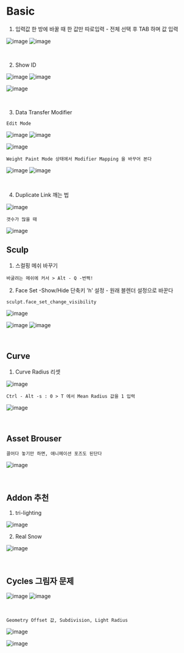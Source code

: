 Basic
======

1. 입력값 한 방에 바꿀 때 한 값만 따로입력 - 전체 선택 후 TAB 하며 값 입력

![image](https://user-images.githubusercontent.com/30430227/143843704-774493bb-d855-4411-9a40-3478f3fc5e19.png)
![image](https://user-images.githubusercontent.com/30430227/143843850-924c2d31-244c-4dc2-bf50-eb1cc5337181.png)

<br>

2. Show ID

![image](https://user-images.githubusercontent.com/30430227/144799109-a3246372-7118-40db-b7c2-1a77d9dc2e55.png)
![image](https://user-images.githubusercontent.com/30430227/144799197-936e18b7-99cd-4e03-b738-f672cb13690c.png)

![image](https://user-images.githubusercontent.com/30430227/144799151-10c2783f-fe13-4436-87fa-619bcba386e4.png)

<br>

3. Data Transfer Modifier

`Edit Mode`

![image](https://user-images.githubusercontent.com/30430227/145022194-cd514eff-6064-4af6-b65c-84b463e0b3ad.png)
![image](https://user-images.githubusercontent.com/30430227/145022060-5de96eb2-b23e-4950-ac90-af6051803f53.png)

![image](https://user-images.githubusercontent.com/30430227/145022627-db9df6e3-e620-4ba7-aa57-217a1e4edd04.png)

`Weight Paint Mode 상태에서 Modifier Mapping 을 바꾸어 본다`

![image](https://user-images.githubusercontent.com/30430227/145024053-a5968020-e583-4af6-a28a-42b018275d02.png)
![image](https://user-images.githubusercontent.com/30430227/145024222-d49ae928-0dee-4a42-925e-6d824246ff45.png)

<br>

4. Duplicate Link 깨는 법 

![image](https://user-images.githubusercontent.com/30430227/145061318-84b4ee5d-4365-41e2-b813-5ab36b0eda9b.png)

`갯수가 많을 때`

![image](https://user-images.githubusercontent.com/30430227/145061454-0c11b232-25ef-4083-b7af-4f5598d04fb2.png)


Sculp
-------

1. 스컬핑 메쉬 바꾸기

`바굴려는 메쉬에 커서 > Alt - Q -번쩍!`

2. Face Set -Show/Hide 단축키 'h' 설정 - 원래 블렌더 설정으로 바꾼다

`sculpt.face_set_change_visibility`

![image](https://user-images.githubusercontent.com/30430227/143410304-ace387e8-ec47-46ea-b660-1e448f5b465d.png)

![image](https://user-images.githubusercontent.com/30430227/143422468-e1cf50a6-06f7-435d-a583-686fc1506057.png)
![image](https://user-images.githubusercontent.com/30430227/143422493-d222eb93-f7f4-4e06-a35c-94e205f5a203.png)



<br>

Curve 
---------

1. Curve Radius 리셋

![image](https://user-images.githubusercontent.com/30430227/142765771-4586339d-4bcd-46c7-984a-8d0b2bc3f6df.png)

`Ctrl - Alt -s : 0 > T 에서 Mean Radius 값을 1 입력`

![image](https://user-images.githubusercontent.com/30430227/142765859-8a211177-a517-4373-9e2e-65460432db91.png)

<br>

Asset Brouser 
--------------

`끌어다 놓기만 하면, 애니메이션 포즈도 된단다`

![image](https://user-images.githubusercontent.com/30430227/143679278-50e4df69-b0a5-4c0e-adbb-4cd5a47a9cb2.png)

<br>

Addon 추천
------------

1. tri-lighting

![image](https://user-images.githubusercontent.com/30430227/143679350-dd56bc35-d1c0-4625-8dc0-625d5b71fef0.png)

2. Real Snow 

![image](https://user-images.githubusercontent.com/30430227/143679718-2d22cc79-f7bf-457e-a554-c799750e8a07.png)

<br>

Cycles 그림자 문제 
---------------

![image](https://user-images.githubusercontent.com/30430227/148009574-debaf2bc-0c0b-4785-9f1b-638577c04879.png)
![image](https://user-images.githubusercontent.com/30430227/148009731-dbdd2d41-a369-49e5-997b-1007124ee12c.png)

<br>

`Geometry Offset 값, Subdivision, Light Radius `

![image](https://user-images.githubusercontent.com/30430227/148009612-103bf8b6-c848-4c21-9870-f3609535fba8.png)

![image](https://user-images.githubusercontent.com/30430227/148009707-7a839b2f-9ba2-4ea8-8f5b-5e85cf6eb710.png)




